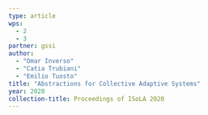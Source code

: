 ```yaml
---
type: article
wps:
  - 2
  - 3
partner: gssi
author:
  - "Omar Inverso"
  - "Catia Trubiani"
  - "Emilio Tuosto"
title: "Abstractions for Collective Adaptive Systems"
year: 2020
collection-title: Proceedings of ISoLA 2020
---
```

